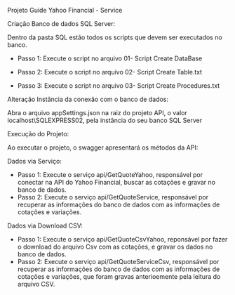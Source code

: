 Projeto Guide Yahoo Financial - Service

Criação Banco de dados SQL Server:

Dentro da pasta SQL estão todos os scripts que devem ser executados no banco.

- Passo 1: Execute o script no arquivo 01- Script Create DataBase

- Passo 2: Execute o script no arquivo 02- Script Create Table.txt

- Passo 3: Execute o script no arquivo 03- Script Create Procedures.txt

Alteração Instância da conexão com o banco de dados:

Abra o arquivo appSettings.json na raiz do projeto API, o valor localhost\\SQLEXPRESS02, pela instância do seu banco SQL Server

Execução do Projeto:

Ao executar o projeto, o swagger apresentará os métodos da API:

Dados via Serviço:
- Passo 1: Execute o serviço api/GetQuoteYahoo, responsável por conectar na API do Yahoo Financial, buscar as cotações e gravar no banco de dados.
- Passo 2: Execute o serviço api/GetQuoteService, responsável por recuperar as informações do banco de dados com as informações de cotações e variações.

Dados via Download CSV:
- Passo 1: Execute o serviço api/GetQuoteCsvYahoo, reponsável por fazer o download do arquivo Csv com as cotações, e gravar os dados no banco de dados.
- Passo 2: Execute o serviço api/GetQuoteServiceCsv, responsável por recuperar as informações do banco de dados com as informações de cotações e variações, que foram gravas anterioemente pela leitura do arquivo CSV.



